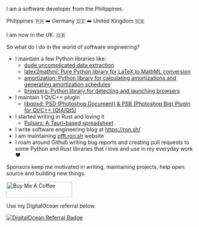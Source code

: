 I am a software developer from the Philippines. 

Philippines 🇵🇭 ➡️ Germany 🇩🇪 ➡️ United Kingdom 🇬🇧

I am now in the UK. 🇬🇧 

So what do I do in the world of software engineering?

- I maintain a few Python libraries like:
  - [dude uncomplicated data extraction](https://github.com/roniemartinez/dude)
  - [latex2mathml: Pure Python library for LaTeX to MathML conversion](https://github.com/roniemartinez/latex2mathml)
  - [amortization: Python library for calculating amortizations and generating amortization schedules](https://github.com/roniemartinez/amortization)
  - [browsers: Python library for detecting and launching browsers](https://github.com/roniemartinez/browsers)
- I maintain 1 Qt/C++ plugin
  - [libqpsd: PSD (Photoshop Document) & PSB (Photoshop Big) Plugin for Qt/C++ (Qt4/Qt5)](https://github.com/roniemartinez/libqpsd)
- I started writing in Rust and loving it
  - [Pulsars: A Tauri-based spreadsheet](https://github.com/roniemartinez/pulsars)
- I write software engineering blog at https://ron.sh/
- I am maintaining [pfft.ron.sh](https://pfft.ron.sh/) website
- I roam around Github writing bug reports and creating pull requests to some Python and Rust libraries that I love and use in my everyday work ❤️ 

Sponsors keep me motivated in writing, maintaining projects, help open source and building new things.

<a href="https://www.buymeacoffee.com/roniemartinez" target="_blank"><img src="https://cdn.buymeacoffee.com/buttons/default-orange.png" alt="Buy Me A Coffee" height="41" width="174"></a>

Use my DigitalOcean referral below.

[![DigitalOcean Referral Badge](https://web-platforms.sfo2.cdn.digitaloceanspaces.com/WWW/Badge%201.svg)](https://www.digitalocean.com/?refcode=5b9c0bd05e4e&utm_campaign=Referral_Invite&utm_medium=Referral_Program&utm_source=badge)
